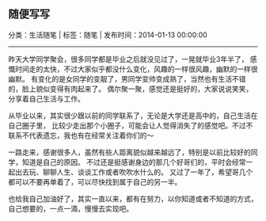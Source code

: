 ## 随便写写

分类：生活随笔 | 标签：随笔 | 发布时间：2014-01-13 00:00:00

___

昨天大学同学聚会，很多同学都是毕业之后就没见过了，一晃就毕业3年半了，
感慨时间走的太快，不过大家似乎都没什么变化，风趣的一样很风趣，幽默的一样很幽默。
有变化的是女同学的变靓了，男同学变帅变成熟了，当然也有生活不错的，脸上貌似变得有肉起来了。
偶尔聚一聚，感觉还是挺好的，大家说说笑笑，分享着自己生活与工作。

从毕业以来，其实很少跟以前的同学联系了，无论是大学还是高中的，自己生活在自己圈子里，
比较少走出那个小圈子，可能会让人觉得消失了的感觉吧。不过不联系不代表遗忘，我也有在经常关注着你们的～

一路走来，感谢很多人，虽然有些人距离貌似越来越远了，特别是以前比较好的同学，知道是自己的原因。
不过还是挺感谢身边的那几个好哥们的，平时会经常一起出去玩、聊聊人生、谈谈工作或者吹吹水什么的。
又过了一年了，希望哥几个都可以不要再单着了，可以尽快找到属于自己的另一半。

也给我自己加油好了，其实一直以来，都有在努力，以你知道或者不知道的方式，
自己想要的，一点一滴，慢慢去实现吧。